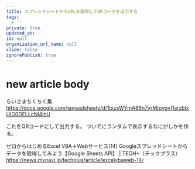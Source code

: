```yaml
---
title: スプレッドシートからURLを取得してQRコードを出力する
tags:
  - ''
private: true
updated_at: ''
id: null
organization_url_name: null
slide: false
ignorePublish: true
---
```

# new article body

らいさまちくちく集
https://docs.google.com/spreadsheets/d/1txzsWYmA86n7yrMtovgvI1arzblxUIG0DFLLcNi4lnU

これをQRコードにして出力する。
ついでにランダムで表示するなにがしかを作る。


ゼロからはじめるExcel VBA＋Webサービス(14) Googleスプレッドシートからデータを取得してみよう【Google Sheets API】 | TECH+（テックプラス）
https://news.mynavi.jp/techplus/article/excelvbaweb-14/